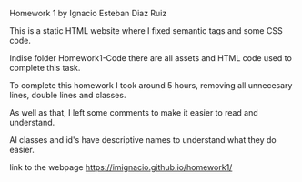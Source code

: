 Homework 1 by Ignacio Esteban Diaz Ruiz

This is a static HTML website where I fixed semantic tags and some CSS code.

Indise folder Homework1-Code there are all assets and HTML code used to complete this task.

To complete this homework I took around 5 hours, removing all unnecesary lines, double lines and classes.

As well as that, I left some comments to make it easier to read and understand.

Al classes and id's have descriptive names to understand what they do easier.

link to the webpage https://imignacio.github.io/homework1/

